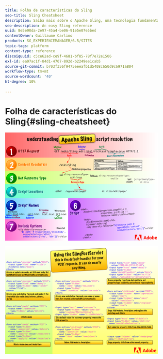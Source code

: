 ```yaml
---
title: Folha de características do Sling
seo-title: Sling Cheatsheet
description: Saiba mais sobre o Apache Sling, uma tecnologia fundamental da Adobe Experience Manager, usando este diagrama de referência.
seo-description: An easy Sling reference
uuid: 8e5e90da-2e97-45a4-be06-91e5e07e5bed
contentOwner: Guillaume Carlino
products: SG_EXPERIENCEMANAGER/6.5/SITES
topic-tags: platform
content-type: reference
discoiquuid: c5ce62ad-ce9f-4681-bf85-78f7e72e1506
exl-id: ea97ac1f-84d1-4707-892d-b2249ee1cab5
source-git-commit: b703f356f9475eeeafb1d5408c650d9c6971a804
workflow-type: tm+mt
source-wordcount: '40'
ht-degree: 10%

---
```


# Folha de características do Sling{#sling-cheatsheet}

![Compreender a resolução do script do Apache Sling.](assets/sling-cheatsheet-01.png)

![Usando o SlingPostServlet - esse é o manipulador padrão para suas solicitações POST; ele pode fazer quase tudo.](assets/sling-cheatsheet-02.png)
